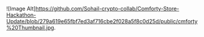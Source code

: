 ![Image Alt]https://github.com/Sohail-crypto-collab/Comforty-Store-Hackathon-Update/blob/279a619e65fbf7ed3af716cbe2f028a5f8c0d25d/public/cmforty%20Thumbnail.jpg.

 





 
 
